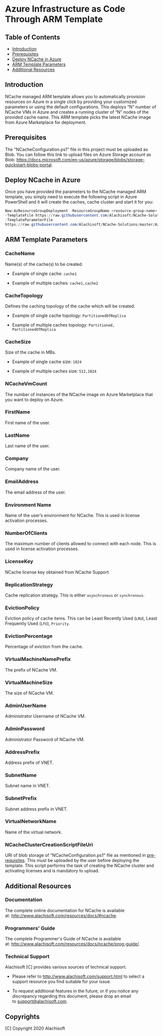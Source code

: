 # Azure Infrastructure as Code Through ARM Template


## Table of Contents

-   [Introduction](#introduction)
-   [Prerequisites](#prerequisites)
-   [Deploy NCache in Azure](#deploy-ncache-in-azure)
-   [ARM Template Parameters](#arm-template-parameters)
-   [Additional Resources](#additional-resources)

## Introduction


NCache managed ARM template allows you to automatically provision resources on
Azure in a single click by providing your customized parameters or using the
default configurations. This deploys “N” number of NCache VMs in Azure and
creates a running cluster of “N” nodes of the provided cache name. This ARM
template picks the latest NCache image from Azure Marketplace for deployment.

## Prerequisites

The "NCacheConfiguration.ps1" file in this project must be uploaded as Blob. You
can follow this link to upload files on Azure Storage account as
Blob: <https://docs.microsoft.com/en-us/azure/storage/blobs/storage-quickstart-blobs-portal>.

## Deploy NCache in Azure


Once you have provided the parameters to the NCache managed ARM template, you
simply need to execute the following script in Azure PowerShell and it will
create the caches, cache cluster and start it for you:

```powershell
New-AzResourceGroupDeployment -ResourceGroupName <resource-group-name>
-TemplateFile https://raw.githubusercontent.com/Alachisoft/NCache-Solutions/master/AzureInfrastructureAsCodeArmTemplate/NCacheArmTemplate/azuredeploy.json
-TemplateParameterFile
https://raw.githubusercontent.com/Alachisoft/NCache-Solutions/master/AzureInfrastructureAsCodeArmTemplate/NCacheArmTemplate/azuredeploy.parameters.json

```

## ARM Template Parameters


### CacheName


Name(s) of the cache(s) to be created.

-   Example of single cache: `cache1`

-   Example of multiple caches: `cache1,cache2`

### CacheTopology


Defines the caching topology of the cache which will be created.

-   Example of single cache topology: `PartitionedOfReplica`

-   Example of multiple caches topology: `Partitioned, PartitionedOfReplica`

### CacheSize

Size of the cache in MBs.

-   Example of single cache size: `1024`

-   Example of multiple caches size: `512,1024`

### NCacheVmCount

The number of instances of the NCache image on Azure Marketplace that you want
to deploy on Azure.

### FirstName

First name of the user.

### LastName

Last name of the user.

### Company

Company name of the user.

### EmailAddress

The email address of the user.

### Environment Name

Name of the user’s environment for NCache. This is used in license activation
processes.

### NumberOfClients


The maximum number of clients allowed to connect with each node. This is used in
license activation processes.

### LicenseKey

NCache license key obtained from NCache Support.

### ReplicationStrategy

Cache replication strategy. This is either `asynchronous` or `synchronous`.

### EvictionPolicy

Eviction policy of cache items. This can be Least Recently Used (`LRU`), Least Frequently Used (`LFU`), `Priority`.

### EvictionPercentage

Percentage of eviction from the cache.

### VirtualMachineNamePrefix

The prefix of NCache VM.

### VirtualMachineSize

The size of NCache VM.

### AdminUserName

Administrator Username of NCache VM.

### AdminPassword

Administrator Password of NCache VM.

### AddressPrefix

Address prefix of VNET.

### SubnetName

Subnet name in VNET.

### SubnetPrefix

Subnet address prefix in VNET.

### VirtualNetworkName

Name of the virtual network.

### NCacheClusterCreationScriptFileUri

URI of blob storage of "NCacheConfiguration.ps1" file as mentioned in
[pre-requisites](#prerequisites). This must be uploaded by the user before
deploying the template. This script performs the task of creating the NCache
cluster and activating licenses and is mandatory to upload.

## Additional Resources

### Documentation

The complete online documentation for NCache is available
at: <http://www.alachisoft.com/resources/docs/#ncache>.

### Programmers' Guide

The complete Programmer's Guide of NCache is available
at: <http://www.alachisoft.com/resources/docs/ncache/prog-guide/>.

### Technical Support

Alachisoft [C] provides various sources of technical support.

-   Please refer to <http://www.alachisoft.com/support.html> to select a support
    resource you find suitable for your issue.

-   To request additional features in the future, or if you notice any
    discrepancy regarding this document, please drop an email
    to <support@alachisoft.com>.

## Copyrights

[C] Copyright 2020 Alachisoft
